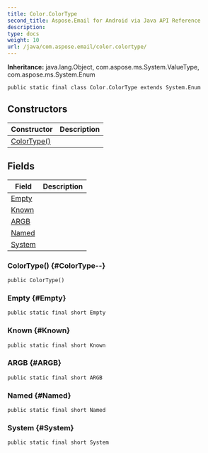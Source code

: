 ```yaml
---
title: Color.ColorType
second_title: Aspose.Email for Android via Java API Reference
description: 
type: docs
weight: 10
url: /java/com.aspose.email/color.colortype/
---
```

**Inheritance:**
java.lang.Object, com.aspose.ms.System.ValueType, com.aspose.ms.System.Enum
```
public static final class Color.ColorType extends System.Enum
```
## Constructors

| Constructor | Description |
| --- | --- |
| [ColorType()](#ColorType--) |  |
## Fields

| Field | Description |
| --- | --- |
| [Empty](#Empty) |  |
| [Known](#Known) |  |
| [ARGB](#ARGB) |  |
| [Named](#Named) |  |
| [System](#System) |  |
### ColorType() {#ColorType--}
```
public ColorType()
```


### Empty {#Empty}
```
public static final short Empty
```


### Known {#Known}
```
public static final short Known
```


### ARGB {#ARGB}
```
public static final short ARGB
```


### Named {#Named}
```
public static final short Named
```


### System {#System}
```
public static final short System
```



